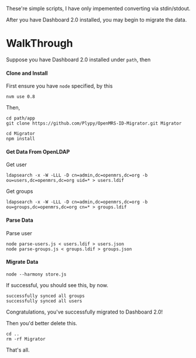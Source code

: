 These're simple scripts, I have only impemented converting via stdin/stdout.

After you have Dashboard 2.0 installed, you may begin to migrate the data.

# WalkThrough
Suppose you have Dashboard 2.0 installed under `path`, then

#### Clone and Install

First ensure you have `node` specified, by this

    nvm use 0.8

Then,

    cd path/app
    git clone https://github.com/Plypy/OpenMRS-ID-Migrator.git Migrator

    cd Migrator
    npm install


#### Get Data From OpenLDAP
Get user

    ldapsearch -x -W -LLL -D cn=admin,dc=openmrs,dc=org -b ou=users,dc=openmrs,dc=org uid=* > users.ldif

Get groups

    ldapsearch -x -W -LLL -D cn=admin,dc=openmrs,dc=org -b ou=groups,dc=openmrs,dc=org cn=* > groups.ldif

#### Parse Data

Parse user

    node parse-users.js < users.ldif > users.json
    node parse-groups.js < groups.ldif > groups.json

#### Migrate Data

    node --harmony store.js

If successful, you should see this, by now.
~~~
successfully synced all groups
successfully synced all users
~~~

Congratulations, you've successfully migrated to Dashboard 2.0! 

Then you'd better delete this.

    cd ..
    rm -rf Migrator

That's all.
